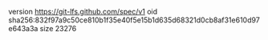 version https://git-lfs.github.com/spec/v1
oid sha256:832f97a9c50ce810b1f35e40f5e15b1d635d68321d0cb8af31e610d97e643a3a
size 23276
